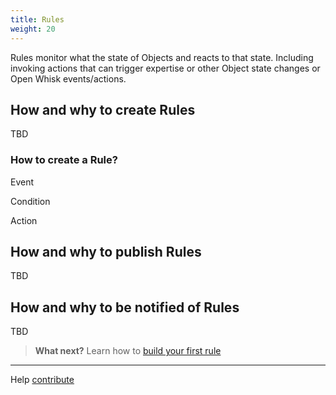 ```yaml
---
title: Rules
weight: 20
---
```

Rules monitor what the state of Objects and reacts to that state.  Including invoking actions that can trigger expertise or other Object state changes or Open Whisk events/actions.

## How and why to create Rules
TBD

### How to create a Rule?

  Event

  Condition

  Action

## How and why to publish Rules
TBD

## How and why to be notified of Rules
TBD

 > **What next?** Learn how to [build your first rule]({{site.baseurl}}/developer/knowledge/buildrules/)  

____
Help [contribute]({{site.baseurl}}/developer/contribute/contribute-doc/)
